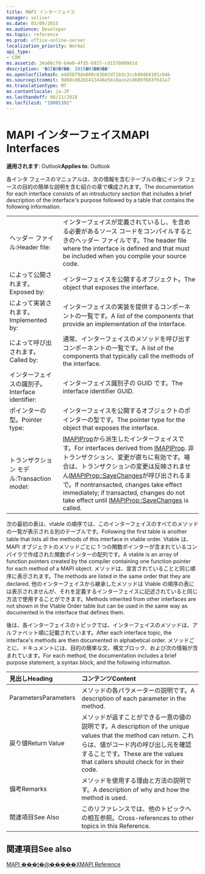 ```yaml
---
title: MAPI インターフェイス
manager: soliver
ms.date: 03/09/2015
ms.audience: Developer
ms.topic: reference
ms.prod: office-online-server
localization_priority: Normal
api_type:
- COM
ms.assetid: 34a66cf0-b4e0-4fd5-b937-cd157888961d
description: '�ŏI�X�V��: 2015�N3��9��'
ms.openlocfilehash: e485079de800c63b02d71b3c3ccb90d66101c64b
ms.sourcegitcommit: 9d60cd82b5413446e5bc8ace2cd689f683fb41a7
ms.translationtype: MT
ms.contentlocale: ja-JP
ms.lasthandoff: 06/11/2018
ms.locfileid: "19801392"
---
```

# <a name="mapi-interfaces"></a><span data-ttu-id="2b823-103">MAPI インターフェイス</span><span class="sxs-lookup"><span data-stu-id="2b823-103">MAPI Interfaces</span></span>

  
  
<span data-ttu-id="2b823-104">**適用されます**: Outlook</span><span class="sxs-lookup"><span data-stu-id="2b823-104">**Applies to**: Outlook</span></span> 
  
<span data-ttu-id="2b823-105">各インタ フェースのマニュアルは、次の情報を含むテーブルの後にインタ フェースの目的の簡単な説明を含む紹介の章で構成されます。</span><span class="sxs-lookup"><span data-stu-id="2b823-105">The documentation for each interface consists of an introductory section that includes a brief description of the interface's purpose followed by a table that contains the following information.</span></span>
  
|||
|:-----|:-----|
|<span data-ttu-id="2b823-106">ヘッダー ファイル:</span><span class="sxs-lookup"><span data-stu-id="2b823-106">Header file:</span></span>  <br/> |<span data-ttu-id="2b823-107">インターフェイスが定義されているし、を含める必要があるソース コードをコンパイルするときのヘッダー ファイルです。</span><span class="sxs-lookup"><span data-stu-id="2b823-107">The header file where the interface is defined and that must be included when you compile your source code.</span></span>  <br/> |
|<span data-ttu-id="2b823-108">によって公開されます。</span><span class="sxs-lookup"><span data-stu-id="2b823-108">Exposed by:</span></span>  <br/> |<span data-ttu-id="2b823-109">インターフェイスを公開するオブジェクト。</span><span class="sxs-lookup"><span data-stu-id="2b823-109">The object that exposes the interface.</span></span>  <br/> |
|<span data-ttu-id="2b823-110">によって実装されます。</span><span class="sxs-lookup"><span data-stu-id="2b823-110">Implemented by:</span></span>  <br/> |<span data-ttu-id="2b823-111">インターフェイスの実装を提供するコンポーネントの一覧です。</span><span class="sxs-lookup"><span data-stu-id="2b823-111">A list of the components that provide an implementation of the interface.</span></span>  <br/> |
|<span data-ttu-id="2b823-112">によって呼び出されます。</span><span class="sxs-lookup"><span data-stu-id="2b823-112">Called by:</span></span>  <br/> |<span data-ttu-id="2b823-113">通常、インターフェイスのメソッドを呼び出すコンポーネントの一覧です。</span><span class="sxs-lookup"><span data-stu-id="2b823-113">A list of the components that typically call the methods of the interface.</span></span>  <br/> |
|<span data-ttu-id="2b823-114">インターフェイスの識別子。</span><span class="sxs-lookup"><span data-stu-id="2b823-114">Interface identifier:</span></span>  <br/> |<span data-ttu-id="2b823-115">インターフェイス識別子の GUID です。</span><span class="sxs-lookup"><span data-stu-id="2b823-115">The interface identifier GUID.</span></span>  <br/> |
|<span data-ttu-id="2b823-116">ポインターの型。</span><span class="sxs-lookup"><span data-stu-id="2b823-116">Pointer type:</span></span>  <br/> |<span data-ttu-id="2b823-117">インターフェイスを公開するオブジェクトのポインターの型です。</span><span class="sxs-lookup"><span data-stu-id="2b823-117">The pointer type for the object that exposes the interface.</span></span>  <br/> |
|<span data-ttu-id="2b823-118">トランザクション モデル:</span><span class="sxs-lookup"><span data-stu-id="2b823-118">Transaction model:</span></span>  <br/> |<span data-ttu-id="2b823-119">[IMAPIProp](imapipropiunknown.md)から派生したインターフェイスです。</span><span class="sxs-lookup"><span data-stu-id="2b823-119">For interfaces derived from [IMAPIProp](imapipropiunknown.md).</span></span> <span data-ttu-id="2b823-120">非トランザクション、変更が直ちに有効です。場合は、トランザクションの変更は反映されません[IMAPIProp::SaveChanges](imapiprop-savechanges.md)が呼び出されるまで。</span><span class="sxs-lookup"><span data-stu-id="2b823-120">If nontransacted, changes take effect immediately; if transacted, changes do not take effect until [IMAPIProp::SaveChanges](imapiprop-savechanges.md) is called.</span></span>  <br/> |
   
<span data-ttu-id="2b823-121">次の最初の表は、vtable の順序では、このインターフェイスのすべてのメソッドの一覧が表示される別のテーブルです。</span><span class="sxs-lookup"><span data-stu-id="2b823-121">Following the first table is another table that lists all the methods of this interface in vtable order.</span></span> <span data-ttu-id="2b823-122">Vtable は、MAPI オブジェクトのメソッドごとに 1 つの関数ポインターが含まれているコンパイラで作成された関数ポインターの配列です。</span><span class="sxs-lookup"><span data-stu-id="2b823-122">A vtable is an array of function pointers created by the compiler containing one function pointer for each method of a MAPI object.</span></span> <span data-ttu-id="2b823-123">メソッドは、宣言されていることと同じ順序に表示されます。</span><span class="sxs-lookup"><span data-stu-id="2b823-123">The methods are listed in the same order that they are declared.</span></span> <span data-ttu-id="2b823-124">他のインターフェイスから継承したメソッドは Vtable の順序の表には表示されませんが、それを定義するインターフェイスに記述されていると同じ方法で使用することができます。</span><span class="sxs-lookup"><span data-stu-id="2b823-124">Methods inherited from other interfaces are not shown in the Vtable Order table but can be used in the same way as documented in the interface that defines them.</span></span>
  
<span data-ttu-id="2b823-125">後は、各インターフェイスのトピックでは、インターフェイスのメソッドは、アルファベット順に記載されています。</span><span class="sxs-lookup"><span data-stu-id="2b823-125">After each interface topic, the interface's methods are then documented in alphabetical order.</span></span> <span data-ttu-id="2b823-126">メソッドごとに、ドキュメントには、目的の簡単な文、構文ブロック、および次の情報が含まれています。</span><span class="sxs-lookup"><span data-stu-id="2b823-126">For each method, the documentation includes a brief purpose statement, a syntax block, and the following information.</span></span>
  
|<span data-ttu-id="2b823-127">**見出し**</span><span class="sxs-lookup"><span data-stu-id="2b823-127">**Heading**</span></span>|<span data-ttu-id="2b823-128">**コンテンツ**</span><span class="sxs-lookup"><span data-stu-id="2b823-128">**Content**</span></span>|
|:-----|:-----|
|<span data-ttu-id="2b823-129">Parameters</span><span class="sxs-lookup"><span data-stu-id="2b823-129">Parameters</span></span>  <br/> |<span data-ttu-id="2b823-130">メソッドの各パラメーターの説明です。</span><span class="sxs-lookup"><span data-stu-id="2b823-130">A description of each parameter in the method.</span></span>  <br/> |
|<span data-ttu-id="2b823-131">戻り値</span><span class="sxs-lookup"><span data-stu-id="2b823-131">Return Value</span></span>  <br/> |<span data-ttu-id="2b823-132">メソッドが返すことができる一意の値の説明です。</span><span class="sxs-lookup"><span data-stu-id="2b823-132">A description of the unique values that the method can return.</span></span> <span data-ttu-id="2b823-133">これらは、値がコード内の呼び出し元を確認することです。</span><span class="sxs-lookup"><span data-stu-id="2b823-133">These are the values that callers should check for in their code.</span></span>  <br/> |
|<span data-ttu-id="2b823-134">備考</span><span class="sxs-lookup"><span data-stu-id="2b823-134">Remarks</span></span>  <br/> |<span data-ttu-id="2b823-135">メソッドを使用する理由と方法の説明です。</span><span class="sxs-lookup"><span data-stu-id="2b823-135">A description of why and how the method is used.</span></span>  <br/> |
|<span data-ttu-id="2b823-136">関連項目</span><span class="sxs-lookup"><span data-stu-id="2b823-136">See Also</span></span>  <br/> |<span data-ttu-id="2b823-137">このリファレンスでは、他のトピックへの相互参照。</span><span class="sxs-lookup"><span data-stu-id="2b823-137">Cross-references to other topics in this Reference.</span></span>  <br/> |
   
## <a name="see-also"></a><span data-ttu-id="2b823-138">関連項目</span><span class="sxs-lookup"><span data-stu-id="2b823-138">See also</span></span>



[<span data-ttu-id="2b823-139">MAPI ���t�@�����X</span><span class="sxs-lookup"><span data-stu-id="2b823-139">MAPI Reference</span></span>](mapi-reference.md)


